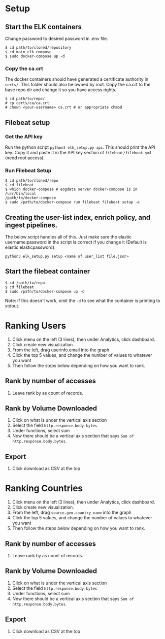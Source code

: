 # Setup

## Start the ELK containers

Change password to desired password in .env file.

```
$ cd path/to/cloned/repository
$ cd main_elk_compose
$ sudo docker-compose up -d
```

### Copy the ca.crt

The docker containers should have generated a certificate authority in `certs/`. This folder should also be owned by root. Copy the ca.crt to the base repo dir and change it so you have access rights.

```
$ cd path/to/repo/
# cp certs/ca/ca.crt 
# chown <your-username> ca.crt # or appropriate chmod
```

## Filebeat setup

### Get the API key

Run the python script `python3 elk_setup.py api`. This should print the API key. Copy it and paste it in the API key section of `filebeat/filebeat.yml` (need root access).

### Run Filebeat Setup

```
$ cd path/to/cloned/repo
$ cd filebeat
$ which docker-compose # eogdata server docker-compose is in /usr/bin/local
/path/to/docker-compose
$ sudo /path/to/docker-compose run filebeat filebeat setup -e
```

## Creating the user-list index, enrich policy, and ingest pipelines.  

The below script handles all of this. Just make sure the elastic username:password in the script is correct if you change it (Default is elastic:elasticpassword).

`python3 elk_setup.py setup <name of user_list file.json>`

## Start the filebeat container

```
$ cd /path/to/repo
$ cd filebeat
$ sudo /path/to/docker-compose up -d
```
Note: if this doesn't work, omit the `-d` to see what the container is printing to stdout.


# Ranking Users

1. Click menu on the left (3 lines), then under Analytics, click dashboard.
2. Click create new visualization.
3. From the left, drag userinfo.email into the graph
4. Click the top 5 values, and change the number of values to whatever you want
5. Then follow the steps below depending on how you want to rank.

## Rank by number of accesses
1. Leave rank by as count of records.

## Rank by Volume Downloaded
1. Click on what is under the vertical axis section
2. Select the field `http.response.body.bytes`
3. Under functions, select sum
4. Now there should be a vertical axis section that says `Sum of http.response.body.bytes`.

## Export
1. Click download as CSV at the top


# Ranking Countries

1. Click menu on the left (3 lines), then under Analytics, click dashboard.
2. Click create new visualization.
3. From the left, drag `source.geo.country_name` into the graph
4. Click the top 5 values, and change the number of values to whatever you want
5. Then follow the steps below depending on how you want to rank.

## Rank by number of accesses
1. Leave rank by as count of records.

## Rank by Volume Downloaded
1. Click on what is under the vertical axis section
2. Select the field `http.response.body.bytes`
3. Under functions, select sum
4. Now there should be a vertical axis section that says `Sum of http.response.body.bytes`.

## Export
1. Click download as CSV at the top
